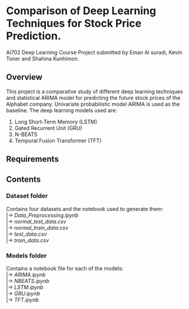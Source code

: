 # Comparison of Deep Learning Techniques for Stock Price Prediction.

AI702 Deep Learning Course Project submitted by Eman Al suradi, Kevin Toner and Shahina Kunhimon.

## Overview

This project is a comparative study of different deep learning techniques and statistical ARIMA model for predicting
the future stock prices of the Alphabet company.  Univariate probabilistic model ARIMA is used as the baseline. The deep learning
models used are:

1. Long Short-Term Memory (LSTM) 
2. Gated Recurrent Unit (GRU) 
3. N-BEATS 
4. Temporal Fusion Transformer (TFT)

## Requirements



## Contents
### Dataset folder
Contains four datasets and the notebook used to generate them: <br />
|-> _Data_Preprocessing.ipynb_ <br />
|-> _normal_test_data.csv_ <br />
|-> _normal_train_data.csv_ <br />
|-> _test_data.csv_ <br />
|-> _train_data.csv_

### Models folder
Contains a notebook file for each of the models: <br />
|-> _ARIMA.ipynb_ <br />
|-> _NBEATS.ipynb_ <br />
|-> _LSTM.ipynb_ <br />
|-> _GRU.ipynb_ <br />
|-> _TFT.ipynb_
